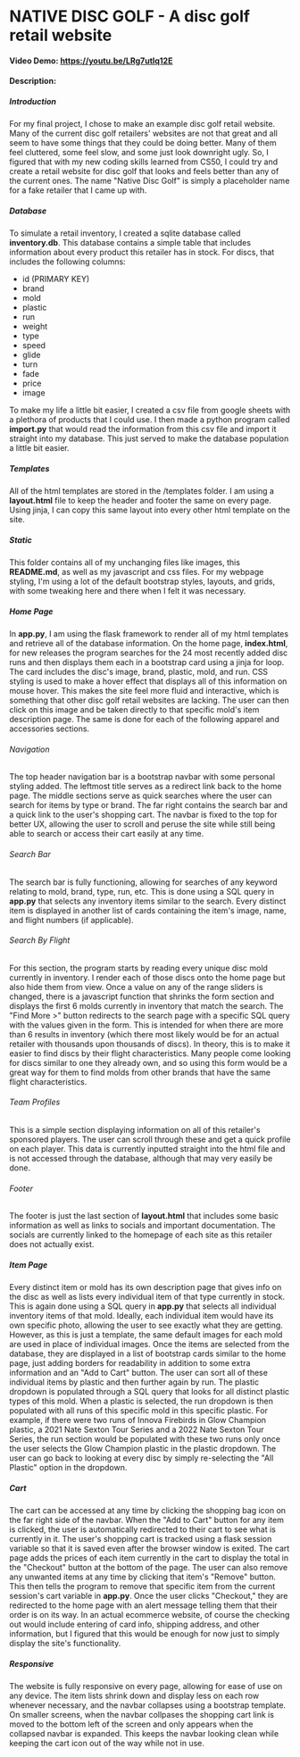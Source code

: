 # NATIVE DISC GOLF - A disc golf retail website
#### Video Demo:  <https://youtu.be/LRg7utIq12E>
#### Description:
##### Introduction
For my final project, I chose to make an example disc golf retail website.
Many of the current disc golf retailers' websites are not that great and all seem to have some things that they could be doing better.
Many of them feel cluttered, some feel slow, and some just look downright ugly.
So, I figured that with my new coding skills learned from CS50, I could try and create a retail website for disc golf that looks and feels better than any of the current ones.
The name "Native Disc Golf" is simply a placeholder name for a fake retailer that I came up with.

##### Database
To simulate a retail inventory, I created a sqlite database called **inventory.db**.
This database contains a simple table that includes information about every product this retailer has in stock.
For discs, that includes the following columns:
- id (PRIMARY KEY)
- brand
- mold
- plastic
- run
- weight
- type
- speed
- glide
- turn
- fade
- price
- image

To make my life a little bit easier, I created a csv file from google sheets with a plethora of products that I could use.
I then made a python program called **import.py** that would read the information from this csv file and import it straight into my database.
This just served to make the database population a little bit easier.

##### Templates
All of the html templates are stored in the /templates folder.
I am using a **layout.html** file to keep the header and footer the same on every page.
Using jinja, I can copy this same layout into every other html template on the site.

##### Static
This folder contains all of my unchanging files like images, this **README.md**, as well as my javascript and css files.
For my webpage styling, I'm using a lot of the default bootstrap styles, layouts, and grids, with some tweaking here and there when I felt it was necessary.

##### Home Page
In **app.py**, I am using the flask framework to render all of my html templates and retrieve all of the database information.
On the home page, **index.html**, for new releases the program searches for the 24 most recently added disc runs and then displays them each in a bootstrap card using a jinja for loop.
The card includes the disc's image, brand, plastic, mold, and run.
CSS styling is used to make a hover effect that displays all of this information on mouse hover.
This makes the site feel more fluid and interactive, which is something that other disc golf retail websites are lacking.
The user can then click on this image and be taken directly to that specific mold's item description page.
The same is done for each of the following apparel and accessories sections.

###### Navigation
The top header navigation bar is a bootstrap navbar with some personal styling added.
The leftmost title serves as a redirect link back to the home page.
The middle sections serve as quick searches where the user can search for items by type or brand.
The far right contains the search bar and a quick link to the user's shopping cart.
The navbar is fixed to the top for better UX, allowing the user to scroll and peruse the site while still being able to search or access their cart easily at any time.

###### Search Bar
The search bar is fully functioning, allowing for searches of any keyword relating to mold, brand, type, run, etc.
This is done using a SQL query in **app.py** that selects any inventory items similar to the search.
Every distinct item is displayed in another list of cards containing the item's image, name, and flight numbers (if applicable).

###### Search By Flight
For this section, the program starts by reading every unique disc mold currently in inventory.
I render each of those discs onto the home page but also hide them from view.
Once a value on any of the range sliders is changed, there is a javascript function that shrinks the form section and displays the first 6 molds currently in inventory that match the search.
The "Find More >" button redirects to the search page with a specific SQL query with the values given in the form.
This is intended for when there are more than 6 results in inventory (which there most likely would be for an actual retailer with thousands upon thousands of discs).
In theory, this is to make it easier to find discs by their flight characteristics.
Many people come looking for discs similar to one they already own, and so using this form would be a great way for them to find molds from other brands that have the same flight characteristics.

###### Team Profiles
This is a simple section displaying information on all of this retailer's sponsored players.
The user can scroll through these and get a quick profile on each player.
This data is currently inputted straight into the html file and is not accessed through the database, although that may very easily be done.

###### Footer
The footer is just the last section of **layout.html** that includes some basic information as well as links to socials and important documentation.
The socials are currently linked to the homepage of each site as this retailer does not actually exist.

##### Item Page
Every distinct item or mold has its own description page that gives info on the disc as well as lists every individual item of that type currently in stock.
This is again done using a SQL query in **app.py** that selects all individual inventory items of that mold.
Ideally, each individual item would have its own specific photo, allowing the user to see exactly what they are getting.
However, as this is just a template, the same default images for each mold are used in place of individual images.
Once the items are selected from the database, they are displayed in a list of bootstrap cards similar to the home page, just adding borders for readability in addition to some extra information and an "Add to Cart" button.
The user can sort all of these individual items by plastic and then further again by run.
The plastic dropdown is populated through a SQL query that looks for all distinct plastic types of this mold.
When a plastic is selected, the run dropdown is then populated with all runs of this specific mold in this specific plastic.
For example, if there were two runs of Innova Firebirds in Glow Champion plastic, a 2021 Nate Sexton Tour Series and a 2022 Nate Sexton Tour Series, the run section would be populated with these two runs only once the user selects the Glow Champion plastic in the plastic dropdown.
The user can go back to looking at every disc by simply re-selecting the "All Plastic" option in the dropdown.

##### Cart
The cart can be accessed at any time by clicking the shopping bag icon on the far right side of the navbar.
When the "Add to Cart" button for any item is clicked, the user is automatically redirected to their cart to see what is currently in it.
The user's shopping cart is tracked using a flask session variable so that it is saved even after the browser window is exited.
The cart page adds the prices of each item currently in the cart to display the total in the "Checkout" button at the bottom of the page.
The user can also remove any unwanted items at any time by clicking that item's "Remove" button.
This then tells the program to remove that specific item from the current session's cart variable in **app.py**.
Once the user clicks "Checkout," they are redirected to the home page with an alert message telling them that their order is on its way.
In an actual ecommerce website, of course the checking out would include entering of card info, shipping address, and other information, but I figured that this would be enough for now just to simply display the site's functionality.

##### Responsive
The website is fully responsive on every page, allowing for ease of use on any device.
The item lists shrink down and display less on each row whenever necessary, and the navbar collapses using a bootstrap template.
On smaller screens, when the navbar collpases the shopping cart link is moved to the bottom left of the screen and only appears when the collapsed navbar is expanded.
This keeps the navbar looking clean while keeping the cart icon out of the way while not in use.